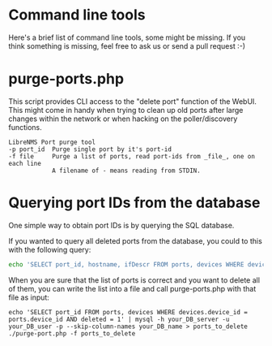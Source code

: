 # Command line tools

Here's a brief list of command line tools, some might be missing.
If you think something is missing, feel free to ask us or send a pull request :-)

# purge-ports.php

This script provides CLI access to the "delete port" function of the WebUI.
This might come in handy when trying to clean up old ports after large changes
within the network or when hacking on the poller/discovery functions.

```
LibreNMS Port purge tool
-p port_id  Purge single port by it's port-id
-f file     Purge a list of ports, read port-ids from _file_, one on each line
            A filename of - means reading from STDIN.
```

# Querying port IDs from the database

One simple way to obtain port IDs is by querying the SQL database.

If you wanted to query all deleted ports from the database, you could to
this with the following query:

```bash
echo 'SELECT port_id, hostname, ifDescr FROM ports, devices WHERE devices.device_id = ports.device_id AND deleted = 1' | mysql -h your_DB_server -u your_DB_user -p --skip-column-names your_DB_name
```

When you are sure that the list of ports is correct and you want to
delete all of them, you can write the list into a file and call
purge-ports.php with that file as input:

```
echo 'SELECT port_id FROM ports, devices WHERE devices.device_id = ports.device_id AND deleted = 1' | mysql -h your_DB_server -u your_DB_user -p --skip-column-names your_DB_name > ports_to_delete
./purge-port.php -f ports_to_delete
```
